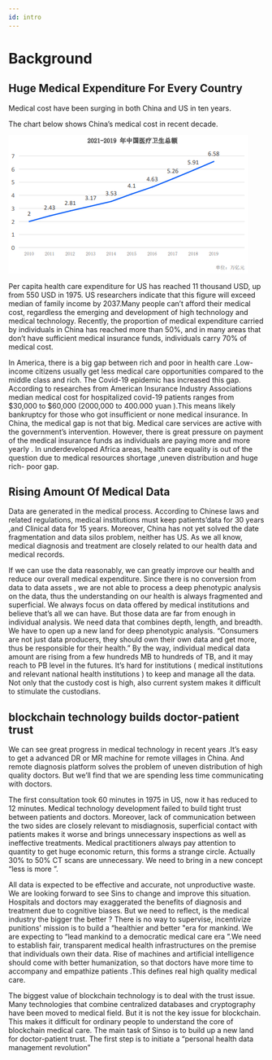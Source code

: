 ```yaml
---
id: intro
---
```


# Background

## Huge Medical Expenditure For Every Country

Medical cost have been surging in both China and US in ten years.

The chart below shows China’s medical cost in recent decade.

![医疗费用](./homePage.jpg)

Per capita health care expenditure for US has reached 11 thousand USD, up from 550 USD in 1975. US researchers indicate that this figure will
exceed median of family income by 2037.Many people can’t afford their
medical cost, regardless the emerging and development of high
technology and medical technology. Recently, the proportion of medical
expenditure carried by individuals in China has reached more than 50%, and in many areas that don’t have sufficient medical insurance funds,
individuals carry 70% of medical cost.

In America, there is a big gap between rich and poor in health
care .Low-income citizens usually get less medical care opportunities
compared to the middle class and rich. The Covid-19 epidemic has
increased this gap. According to researches from American Insurance
Industry Associations median medical cost for hospitalized covid-19
patients ranges from $30,000 to $60,000 (2000,000 to 400.000
yuan ).This means likely bankruptcy for those who got insufficient or
none medical insurance. In China, the medical gap is not that big. Medical care services are active with the government’s intervention. However, there is great pressure on payment of the medical insurance
funds as individuals are paying more and more yearly . In
underdeveloped Africa areas, health care equality is out of the question
due to medical resources shortage ,uneven distribution and huge rich- poor gap.

## Rising Amount Of Medical Data

Data are generated in the medical process. According to Chinese laws
and related regulations, medical institutions must keep patients’data
for 30 years ,and Clinical data for 15 years. Moreover, China has not yet
solved the date fragmentation and data silos problem, neither has US. As we all know, medical diagnosis and treatment are closely related to
our health data and medical records.

If we can use the data reasonably, we can greatly improve our health
and reduce our overall medical expenditure. Since there is no conversion
from data to data assets , we are not able to process a deep phenotypic
analysis on the data, thus the understanding on our health is always
fragmented and superficial. We always focus on data offered by medical
institutions and believe that’s all we can have. But those data are far
from enough in individual analysis. We need data that combines depth,
length, and breadth. We have to open up a new land for deep phenotypic
analysis. “Consumers are not just data producers, they should own their
own data and get more, thus be responsible for their health.” By the way,
individual medical data amount are rising from a few hundreds MB to
hundreds of TB, and it may reach to PB level in the futures. It’s hard for
institutions ( medical institutions and relevant national health
institutions ) to keep and manage all the data. Not only that the custody
cost is high, also current system makes it difficult to stimulate the
custodians.

## blockchain technology builds doctor-patient trust

We can see great progress in medical technology in recent years .It’s
easy to get a advanced DR or MR machine for remote villages in China. And remote diagnosis platform solves the problem of uneven distribution
of high quality doctors. But we’ll find that we are spending less time
communicating with doctors.

The first consultation took 60 minutes in 1975 in US, now it has reduced
to 12 minutes. Medical technology development failed to build tight trust
between patients and doctors. Moreover, lack of communication between
the two sides are closely relevant to misdiagnosis, superficial contact
with patients makes it worse and brings unnecessary inspections as well
as ineffective treatments. Medical practitioners always pay attention to
quantity to get huge economic return, this forms a strange circle. Actually 30% to 50% CT scans are unnecessary. We need to bring in a
new concept “less is more ”.

All data is expected to be effective and accurate, not unproductive waste. We are looking forward to see Sins to change and improve this situation. Hospitals and doctors may exaggerated the benefits of diagnosis and
treatment due to cognitive biases. But we need to reflect, is the medical
industry the bigger the better ? There is no way to supervise, incentivize
punitions' mission is to build a “healthier and better "era for mankind. We are expecting to “lead mankind to a democratic medical care
era ”.We need to establish fair, transparent medical health infrastructures
on the premise that individuals own their data. Rise of machines and
artificial intelligence should come with better humanization, so that
doctors have more time to accompany and empathize patients .This
defines real high quality medical care.

The biggest value of blockchain technology is to deal with the trust issue. Many technologies that combine centralized databases and cryptography
have been moved to medical field. But it is not the key issue for
blockchain. This makes it difficult for ordinary people to understand the
core of blockchain medical care. The main task of Sinso is to build up a
new land for doctor-patient trust. The first step is to initiate a “personal
health data management revolution”
